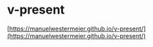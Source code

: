 # v-present
[https://manuelwestermeier.github.io/v-present/](https://manuelwestermeier.github.io/v-present/)